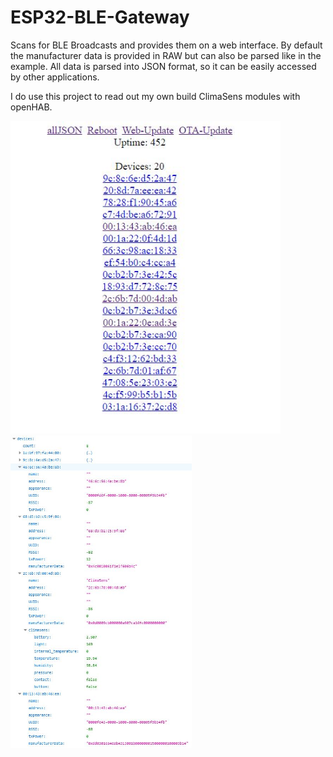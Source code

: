 # ESP32-BLE-Gateway

Scans for BLE Broadcasts and provides them on a web interface.
By default the manufacturer data is provided in RAW but can also be parsed like in the example.
All data is parsed into JSON format, so it can be easily accessed by other applications.

I do use this project to read out my own build ClimaSens modules with openHAB.

<img src="Pictures/Overview.JPG" height="500" alt="Overview"/><img src="Pictures/allJSON.JPG" height="500" alt="allJSON"/>
